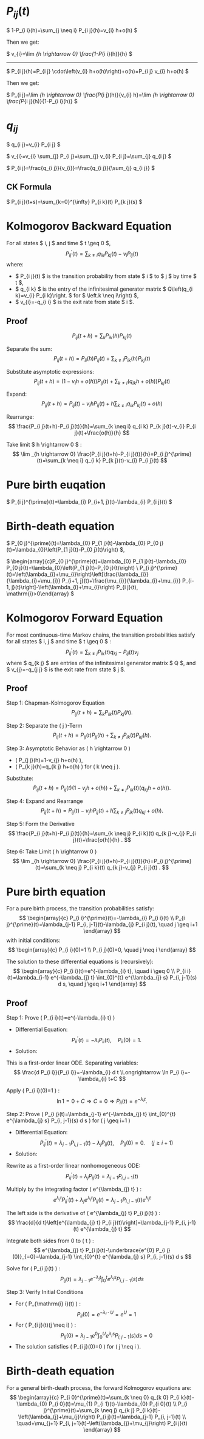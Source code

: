 # $P_{ij}(t)$

$ 1-P_{i i}(h)=\sum_{j \neq i} P_{i j}(h)=v_{i} h+o(h) $

Then we get:

$ v_{i}=\lim _{h \rightarrow 0} \frac{1-P_{i i}(h)}{h} $

---

$ P_{i j}(h)=P_{i j} \cdot\left(v_{i} h+o(h)\right)+o(h)=P_{i j} v_{i} h+o(h) $

Then we get:

$ P_{i j}=\lim _{h \rightarrow 0} \frac{P_{i j}(h)}{v_{i} h}=\lim _{h \rightarrow 0} \frac{P_{i j}(h)}{1-P_{i i}(h)} $

# $q_{ij}$

$ q_{i j}=v_{i} P_{i j} $

$ v_{i}=v_{i} \sum_{j} P_{i j}=\sum_{j} v_{i} P_{i j}=\sum_{j} q_{i j} $

$ P_{i j}=\frac{q_{i j}}{v_{i}}=\frac{q_{i j}}{\sum_{j} q_{i j}} $

## CK Formula

$ P_{i j}(t+s)=\sum_{k=0}^{\infty} P_{i k}(t) P_{k j}(s) $

# Kolmogorov Backward Equation

For all states $ i, j $ and time $ t \geq 0 $,
$$
P_{i j}^{\prime}(t)=\sum_{k \neq i} q_{i k} P_{k j}(t)-v_{i} P_{i j}(t)
$$
where:
- $ P_{i j}(t) $ is the transition probability from state $ i $ to $ j $ by time $ t $,
- $ q_{i k} $ is the entry of the infinitesimal generator matrix $ Q\left(q_{i k}=v_{i} P_{i k}\right. $ for $ \left.k \neq i\right) $,
- $ v_{i}=-q_{i i} $ is the exit rate from state $ i $.

## Proof

$$
P_{i j}(t+h)=\sum_{k} P_{i k}(h) P_{k j}(t)
$$

Separate the sum:
$$
P_{i j}(t+h)=P_{i i}(h) P_{i j}(t)+\sum_{k \neq i} P_{i k}(h) P_{k j}(t)
$$

Substitute asymptotic expressions:
$$
P_{i j}(t+h)=\left(1-v_{i} h+o(h)\right) P_{i j}(t)+\sum_{k \neq i}\left(q_{i k} h+o(h)\right) P_{k j}(t)
$$

Expand:
$$
P_{i j}(t+h)=P_{i j}(t)-v_{i} h P_{i j}(t)+h \sum_{k \neq i} q_{i k} P_{k j}(t)+o(h)
$$

Rearrange:
$$
\frac{P_{i j}(t+h)-P_{i j}(t)}{h}=\sum_{k \neq i} q_{i k} P_{k j}(t)-v_{i} P_{i j}(t)+\frac{o(h)}{h}
$$

Take limit $ h \rightarrow 0 $ :
$$
\lim _{h \rightarrow 0} \frac{P_{i j}(t+h)-P_{i j}(t)}{h}=P_{i j}^{\prime}(t)=\sum_{k \neq i} q_{i k} P_{k j}(t)-v_{i} P_{i j}(t)
$$

# Pure birth euqation 

$ P_{i j}^{\prime}(t)=\lambda_{i} P_{i+1, j}(t)-\lambda_{i} P_{i j}(t) $

# Birth-death equation

$ P_{0 j}^{\prime}(t)=\lambda_{0} P_{1 j}(t)-\lambda_{0} P_{0 j}(t)=\lambda_{0}\left(P_{1 j}(t)-P_{0 j}(t)\right) $,

$ \begin{array}{c}P_{0 j}^{\prime}(t)=\lambda_{0} P_{1 j}(t)-\lambda_{0} P_{0 j}(t)=\lambda_{0}\left(P_{1 j}(t)-P_{0 j}(t)\right) \\ P_{i j}^{\prime}(t)=\left(\lambda_{i}+\mu_{i}\right)\left[\frac{\lambda_{i}}{\lambda_{i}+\mu_{i}} P_{i+1, j}(t)+\frac{\mu_{i}}{\lambda_{i}+\mu_{i}} P_{i-1, j}(t)\right]-\left(\lambda_{i}+\mu_{i}\right) P_{i j}(t), \mathrm{i}>0\end{array} $

# Kolmogorov Forward Equation

For most continuous-time Markov chains, the transition probabilities satisfy for all states $ i, j $ and time $ t \geq 0 $ :
$$
P_{i j}^{\prime}(t)=\sum_{k \neq j} P_{i k}(t) q_{k j}-P_{i j}(t) v_{j}
$$
where $ q_{k j} $ are entries of the infinitesimal generator matrix $ Q $, and $ v_{j}=-q_{j j} $ is the exit rate from state $ j $.

## Proof

Step 1: Chapman-Kolmogorov Equation
$$
P_{i j}(t+h)=\sum_{k} P_{i k}(t) P_{k j}(h) .
$$

Step 2: Separate the \( j \)-Term
$$
P_{i j}(t+h)=P_{i j}(t) P_{j j}(h)+\sum_{k \neq j} P_{i k}(t) P_{k j}(h) .
$$

Step 3: Asymptotic Behavior as \( h \rightarrow 0 \)
- \( P_{j j}(h)=1-v_{j} h+o(h) \),
- \( P_{k j}(h)=q_{k j} h+o(h) \) for \( k \neq j \).

Substitute:
$$
P_{i j}(t+h)=P_{i j}(t)\left(1-v_{j} h+o(h)\right)+\sum_{k \neq j} P_{i k}(t)\left(q_{k j} h+o(h)\right) .
$$

Step 4: Expand and Rearrange
$$
P_{i j}(t+h)=P_{i j}(t)-v_{j} h P_{i j}(t)+h \sum_{k \neq j} P_{i k}(t) q_{k j}+o(h) .
$$

Step 5: Form the Derivative
$$
\frac{P_{i j}(t+h)-P_{i j}(t)}{h}=\sum_{k \neq j} P_{i k}(t) q_{k j}-v_{j} P_{i j}(t)+\frac{o(h)}{h} .
$$

Step 6: Take Limit \( h \rightarrow 0 \)
$$
\lim _{h \rightarrow 0} \frac{P_{i j}(t+h)-P_{i j}(t)}{h}=P_{i j}^{\prime}(t)=\sum_{k \neq j} P_{i k}(t) q_{k j}-v_{j} P_{i j}(t) .
$$

# Pure birth equation 

For a pure birth process, the transition probabilities satisfy:
$$
\begin{array}{c}
P_{i i}^{\prime}(t)=-\lambda_{i} P_{i i}(t) \\
P_{i j}^{\prime}(t)=\lambda_{j-1} P_{i, j-1}(t)-\lambda_{j} P_{i j}(t), \quad j \geq i+1
\end{array}
$$
with initial conditions:
$$
\begin{array}{c}
P_{i i}(0)=1 \\
P_{i j}(0)=0, \quad j \neq i
\end{array}
$$

The solution to these differential equations is (recursively):
$$
\begin{array}{c}
P_{i i}(t)=e^{-\lambda_{i} t}, \quad i \geq 0 \\
P_{i i}(t)=\lambda_{i-1} e^{-\lambda_{j} t} \int_{0}^{t} e^{\lambda_{j} s} P_{i, j-1}(s) d s, \quad j \geq i+1
\end{array}
$$

## Proof 

Step 1: Prove \( P_{i i}(t)=e^{-\lambda_{i} t} \)
- Differential Equation:
$$
P_{i i}^{\prime}(t)=-\lambda_{i} P_{i i}(t), \quad P_{i i}(0)=1 .
$$
- Solution:

This is a first-order linear ODE. Separating variables:
$$
\frac{d P_{i i}}{P_{i i}}=-\lambda_{i} d t \Longrightarrow \ln P_{i i}=-\lambda_{i} t+C
$$

Apply \( P_{i i}(0)=1 \) :
$$
\ln 1=0+C \Longrightarrow C=0 \Longrightarrow P_{i i}(t)=e^{-\lambda_{i} t} \text {. }
$$

Step 2: Prove \( P_{i j}(t)=\lambda_{j-1} e^{-\lambda_{j} t} \int_{0}^{t} e^{\lambda_{j} s} P_{i, j-1}(s) d s \) for \( j \geq i+1 \)
- Differential Equation:
$$
P_{i j}^{\prime}(t)=\lambda_{j-1} P_{i, j-1}(t)-\lambda_{j} P_{i j}(t), \quad P_{i j}(0)=0 . \quad(j \geq i+1)
$$
- Solution:

Rewrite as a first-order linear nonhomogeneous ODE:
$$
P_{i j}^{\prime}(t)+\lambda_{j} P_{i j}(t)=\lambda_{j-1} P_{i, j-1}(t)
$$

Multiply by the integrating factor \( e^{\lambda_{j} t} \) :
$$
e^{\lambda_{j} t} P_{i j}^{\prime}(t)+\lambda_{j} e^{\lambda_{j} t} P_{i j}(t)=\lambda_{j-1} P_{i, j-1}(t) e^{\lambda_{j} t}
$$

The left side is the derivative of \( e^{\lambda_{j} t} P_{i j}(t) \) :
$$
\frac{d}{d t}\left[e^{\lambda_{j} t} P_{i j}(t)\right]=\lambda_{j-1} P_{i, j-1}(t) e^{\lambda_{j} t}
$$

Integrate both sides from 0 to \( t \) :
$$
e^{\lambda_{j} t} P_{i j}(t)-\underbrace{e^{0} P_{i j}(0)}_{=0}=\lambda_{j-1} \int_{0}^{t} e^{\lambda_{j} s} P_{i, j-1}(s) d s
$$

Solve for \( P_{i j}(t) \) :
$$
P_{i j}(t)=\lambda_{j-1} e^{-\lambda_{j} t} \int_{0}^{t} e^{\lambda_{j} s} P_{i, j-1}(s) d s
$$

Step 3: Verify Initial Conditions
- For \( P_{\mathrm{i} i}(t) \) :
$$
P_{i i}(0)=e^{-\lambda_{i} \cdot U}=e^{U}=1
$$
- For \( P_{i j}(t)(j \neq i) \) :
$$
P_{i j}(0)=\lambda_{j-1} e^{0} \int_{0}^{U} e^{\lambda_{j} s} P_{i, j-1}(s) d s=0
$$
- The solution satisfies \( P_{i j}(0)=0 \) for \( j \neq i \).

# Birth-death equation

For a general birth-death process, the forward Kolmogorov equations are:
$$
\begin{array}{c}
P_{i 0}^{\prime}(t)=\sum_{k \neq 0} q_{k 0} P_{i k}(t)-\lambda_{0} P_{i 0}(t)=\mu_{1} P_{i 1}(t)-\lambda_{0} P_{i 0}(t) \\
P_{i j}^{\prime}(t)=\sum_{k \neq j} q_{k j} P_{i k}(t)-\left(\lambda_{j}+\mu_{j}\right) P_{i j}(t)=\lambda_{j-1} P_{i, j-1}(t) \\
\quad+\mu_{j+1} P_{i, j+1}(t)-\left(\lambda_{j}+\mu_{j}\right) P_{i j}(t)
\end{array}
$$


